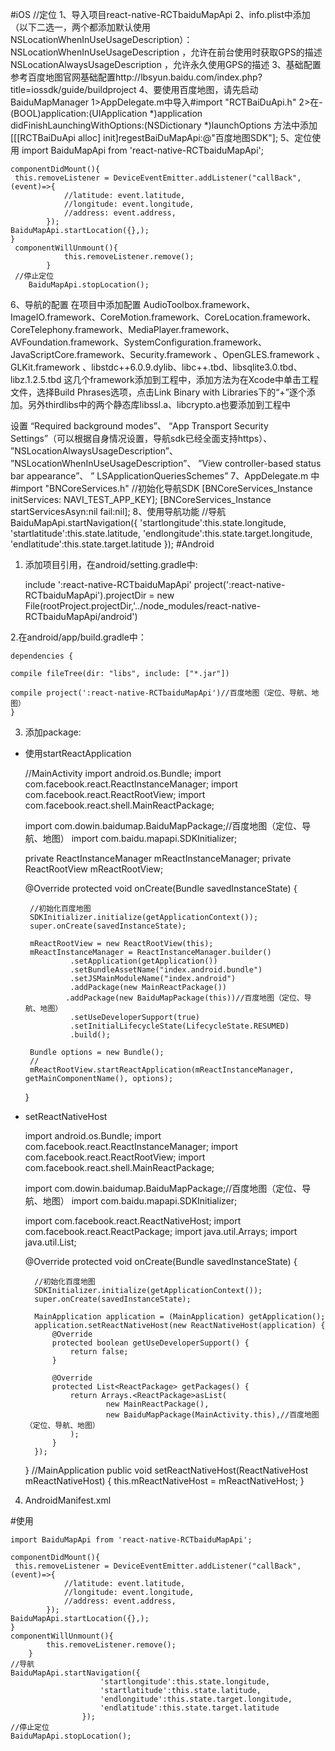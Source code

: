 #iOS
//定位
1、导入项目react-native-RCTbaiduMapApi
2、info.plist中添加（以下二选一，两个都添加默认使用NSLocationWhenInUseUsageDescription）：
             NSLocationWhenInUseUsageDescription ，允许在前台使用时获取GPS的描述
             NSLocationAlwaysUsageDescription ，允许永久使用GPS的描述
 3、基础配置参考百度地图官网基础配置http://lbsyun.baidu.com/index.php?title=iossdk/guide/buildproject
 4、要使用百度地图，请先启动BaiduMapManager
    1>AppDelegate.m中导入#import "RCTBaiDuApi.h"
    2>在- (BOOL)application:(UIApplication *)application didFinishLaunchingWithOptions:(NSDictionary *)launchOptions
    方法中添加  [[[RCTBaiDuApi alloc] init]regestBaiDuMapApi:@"百度地图SDK"];
5、定位使用
  import BaiduMapApi from 'react-native-RCTbaiduMapApi';

    componentDidMount(){
     this.removeListener = DeviceEventEmitter.addListener("callBack",(event)=>{
                //latitude: event.latitude,
                //longitude: event.longitude,
                //address: event.address,
            });
    BaiduMapApi.startLocation({},);
    }
     componentWillUnmount(){
                this.removeListener.remove();
            }
     //停止定位
        BaiduMapApi.stopLocation();
  6、导航的配置
  在项目中添加配置
  AudioToolbox.framework、ImageIO.framework、CoreMotion.framework、CoreLocation.framework、CoreTelephony.framework、MediaPlayer.framework、
  AVFoundation.framework、SystemConfiguration.framework、JavaScriptCore.framework、Security.framework 、OpenGLES.framework 、GLKit.framework 、libstdc++6.0.9.dylib、libc++.tbd、libsqlite3.0.tbd、libz.1.2.5.tbd
  这几个framework添加到工程中，添加方法为在Xcode中单击工程文件，选择Build Phrases选项，点击Link Binary with Libraries下的“+”逐个添加。另外thirdlibs中的两个静态库libssl.a、libcrypto.a也要添加到工程中

  设置 “Required background modes”、 “App Transport Security Settings”（可以根据自身情况设置，导航sdk已经全面支持https）、
  ”NSLocationAlwaysUsageDescription”、 ”NSLocationWhenInUseUsageDescription”、 ”View controller-based status bar appearance”、
  ” LSApplicationQueriesSchemes”
  7、AppDelegate.m 中#import "BNCoreServices.h"
    //初始化导航SDK
      [BNCoreServices_Instance initServices: NAVI_TEST_APP_KEY];
      [BNCoreServices_Instance startServicesAsyn:nil fail:nil];
   8、使用导航功能
    //导航
        BaiduMapApi.startNavigation({
                            'startlongitude':this.state.longitude,
                            'startlatitude':this.state.latitude,
                            'endlongitude':this.state.target.longitude,
                            'endlatitude':this.state.target.latitude
                        });
#Android

1. 添加项目引用，在android/setting.gradle中:


    include ':react-native-RCTbaiduMapApi'
    project(':react-native-RCTbaiduMapApi').projectDir = new File(rootProject.projectDir,'../node_modules/react-native-RCTbaiduMapApi/android')

2.在android/app/build.gradle中：

    dependencies {

    compile fileTree(dir: "libs", include: ["*.jar"])

    compile project(':react-native-RCTbaiduMapApi')//百度地图（定位、导航、地图）
    }


3. 添加package:
*  使用startReactApplication




     //MainActivity
    import android.os.Bundle;
    import com.facebook.react.ReactInstanceManager;
    import com.facebook.react.ReactRootView;
    import com.facebook.react.shell.MainReactPackage;

    import com.dowin.baidumap.BaiduMapPackage;//百度地图（定位、导航、地图）
    import com.baidu.mapapi.SDKInitializer;


    private ReactInstanceManager mReactInstanceManager;
    private ReactRootView mReactRootView;

     @Override
     protected void onCreate(Bundle savedInstanceState) {

        //初始化百度地图
        SDKInitializer.initialize(getApplicationContext());
        super.onCreate(savedInstanceState);

        mReactRootView = new ReactRootView(this);
        mReactInstanceManager = ReactInstanceManager.builder()
                 .setApplication(getApplication())
                 .setBundleAssetName("index.android.bundle")
                 .setJSMainModuleName("index.android")
                 .addPackage(new MainReactPackage())
                .addPackage(new BaiduMapPackage(this))//百度地图（定位、导航、地图）
                 .setUseDeveloperSupport(true)
                 .setInitialLifecycleState(LifecycleState.RESUMED)
                 .build();

        Bundle options = new Bundle();
        //
        mReactRootView.startReactApplication(mReactInstanceManager, getMainComponentName(), options);
     }



*  setReactNativeHost


     import android.os.Bundle;
     import com.facebook.react.ReactInstanceManager;
     import com.facebook.react.ReactRootView;
     import com.facebook.react.shell.MainReactPackage;

     import com.dowin.baidumap.BaiduMapPackage;//百度地图（定位、导航、地图）
     import com.baidu.mapapi.SDKInitializer;


     import com.facebook.react.ReactNativeHost;
     import com.facebook.react.ReactPackage;
     import java.util.Arrays;
     import java.util.List;

     @Override
     protected void onCreate(Bundle savedInstanceState) {

         //初始化百度地图
         SDKInitializer.initialize(getApplicationContext());
         super.onCreate(savedInstanceState);
         
         MainApplication application = (MainApplication) getApplication();
         application.setReactNativeHost(new ReactNativeHost(application) {
             @Override
             protected boolean getUseDeveloperSupport() {
                 return false;
             }
         
             @Override
             protected List<ReactPackage> getPackages() {
                 return Arrays.<ReactPackage>asList(
                         new MainReactPackage(),
                         new BaiduMapPackage(MainActivity.this),//百度地图（定位、导航、地图）
                 );
             }
         });
     }
     //MainApplication
     public void setReactNativeHost(ReactNativeHost mReactNativeHost) {
         this.mReactNativeHost = mReactNativeHost;
     }


4. AndroidManifest.xml


    <meta-data
        android:name="com.baidu.lbsapi.API_KEY"
        android:value="4vHZGvGTA2anny1znG0p2GK30lkwGg0T" />


#使用


    import BaiduMapApi from 'react-native-RCTbaiduMapApi';

    componentDidMount(){
     this.removeListener = DeviceEventEmitter.addListener("callBack",(event)=>{
                //latitude: event.latitude,
                //longitude: event.longitude,
                //address: event.address,
            });
    BaiduMapApi.startLocation({},);
    }
    componentWillUnmount(){
            this.removeListener.remove();
        }
    //导航
    BaiduMapApi.startNavigation({
                        'startlongitude':this.state.longitude,
                        'startlatitude':this.state.latitude,
                        'endlongitude':this.state.target.longitude,
                        'endlatitude':this.state.target.latitude
                    });
    //停止定位
    BaiduMapApi.stopLocation();
    
#